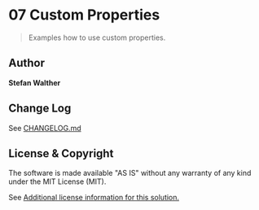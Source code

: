 # 07 Custom Properties
> Examples how to use custom properties.

## Author

**Stefan Walther**

## Change Log

See [CHANGELOG.md](CHANGELOG.md)

## License & Copyright
The software is made available "AS IS" without any warranty of any kind under the MIT License (MIT).

See [Additional license information for this solution.](LICENSE.md)





